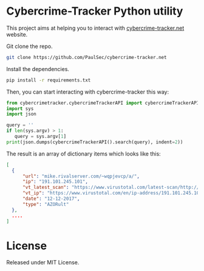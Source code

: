 Cybercrime-Tracker Python utility
========


This project aims at helping you to interact with [cybercrime-tracker.net](http://cybercrime-tracker.net) website. 

Git clone the repo. 

```bash
git clone https://github.com/PaulSec/cybercrime-tracker.net
```

Install the dependencies.

```bash
pip install -r requirements.txt
```

Then, you can start interacting with cybercrime-tracker this way: 

```python
from cybercrimetracker.cybercrimeTrackerAPI import cybercrimeTrackerAPI
import sys
import json

query = ''
if len(sys.argv) > 1:
   query = sys.argv[1]
print(json.dumps(cybercrimeTrackerAPI().search(query), indent=2))
```

The result is an array of dictionary items which looks like this: 

```json 
[
  {
      "url": "mike.rivalserver.com/~wqpjevcp/a/",
      "ip": "191.101.245.101",
      "vt_latest_scan": "https://www.virustotal.com/latest-scan/http://mike.rivalserver.com/~wqpjevcp/a/",
      "vt_ip": "https://www.virustotal.com/en/ip-address/191.101.245.101/information/",
      "date": "12-12-2017",
      "type": "AZORult"
  },
  ....
]
```

License
========

Released under MIT License.